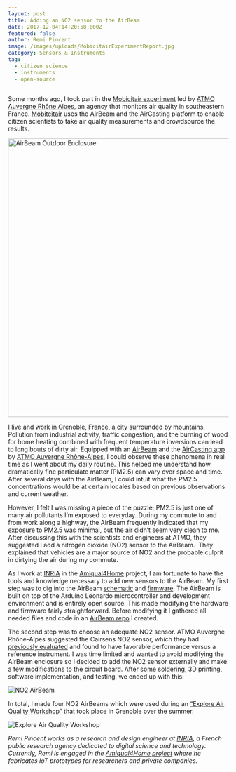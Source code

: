 ```yaml
---
layout: post
title: Adding an NO2 sensor to the AirBeam
date: 2017-12-04T14:20:58.000Z
featured: false
author: Remi Pincent
image: /images/uploads/MobicitairExperimentReport.jpg
category: Sensors & Instruments
tag:
  - citizen science
  - instruments
  - open-source
---
```

<p>Some months ago, I took part in the <a href="http://www.air-rhonealpes.fr/sites/ra/files/atoms/files/atmo_mobicitair_dp_bat_def.pdf" target="_blank">Mobicitair experiment</a> led by <a href="http://www.atmo-auvergnerhonealpes.fr/" target="_blank">ATMO Auvergne Rhône Alpes</a>, an agency that monitors air quality in southeastern France. <a href="http://www.mobicitair.fr/" target="_blank">Mobitcitair</a> uses the AirBeam and the AirCasting platform to enable citizen scientists to take air quality measurements and crowdsource the results.</p>
<p><a href="http://www.air-rhonealpes.fr/sites/ra/files/atoms/files/atmo_mobicitair_dp_bat_def.pdf" target="_blank"><img style="text-decoration: underline;" title="Mobicitair Experiment Report" src="{{ site.baseurl }}/assets/MobicitairExperimentReport.jpg" alt="AirBeam Outdoor Enclosure" width="600" height="635" /></a></p>
<p>I live and work in Grenoble, France, a city surrounded by mountains. Pollution from industrial activity, traffic congestion, and the burning of wood for home heating combined with frequent temperature inversions can lead to long bouts of dirty air. Equipped with an <a href="http://www.takingspace.org/aircasting/airbeam/" target="_blank">AirBeam</a> and the <a href="https://play.google.com/store/apps/details?id=pl.llp.aircasting&amp;hl=en" target="_blank">AirCasting app</a> by <a href="http://www.air-rhonealpes.fr/" target="_blank">ATMO Auvergne Rhône-Alpes</a>, I could observe these phenomena in real time as I went about my daily routine. This helped me understand how dramatically fine particulate matter (PM2.5) can vary over space and time. After several days with the AirBeam, I could intuit what the PM2.5 concentrations would be at certain locales based on previous observations and current weather.</p>
<p>However, I felt I was missing a piece of the puzzle; PM2.5 is just one of many air pollutants I’m exposed to everyday. During my commute to and from work along a highway, the AirBeam frequently indicated that my exposure to PM2.5 was minimal, but the air didn’t seem very clean to me. After discussing this with the scientists and engineers at ATMO, they suggested I add a nitrogen dioxide (NO2) sensor to the AirBeam.  They explained that vehicles are a major source of NO2 and the probable culprit in dirtying the air during my commute.</p>
<p>As I work at <a href="https://www.inria.fr/" target="_blank">INRIA</a> in the <a href="http://amiqual4home.inria.fr/home/" target="_blank">Amiqual4Home</a> project, I am fortunate to have the tools and knowledge necessary to add new sensors to the AirBeam. My first step was to dig into the AirBeam <a href="https://github.com/cloudformdesign/Airbeam" target="_blank">schematic</a> and <a href="https://github.com/HabitatMap/AirCastingAndroidClient/blob/master/arduino/aircasting/AirBeamFirmware_11_14_15" target="_blank">firmware</a>. The AirBeam is built on top of the Arduino Leonardo microcontroller and development environment and is entirely open source. This made modifying the hardware and firmware fairly straightforward. Before modifying it I gathered all needed files and code in an <a href="https://github.com/Lahorde/airbeam/tree/AirBeam_CairsensN02" target="_blank">AirBeam repo</a> I created.</p>
<p>The second step was to choose an adequate NO2 sensor. ATMO Auvergne Rhône-Alpes suggested the Cairsens NO2 sensor, which they had <a href="http://www.mdpi.com/2504-3900/1/4/473/pdf" target="_blank">previously evaluated</a> and found to have favorable performance versus a reference instrument. I was time limited and wanted to avoid modifying the AirBeam enclosure so I decided to add the NO2 sensor externally and make a few modifications to the circuit board. After some soldering, 3D printing, software implementation, and testing, we ended up with this:</p>


![NO2 AirBeam](/images/uploads/NO2AirBeam.jpg)


<p>In total, I made four NO2 AirBeams which were used during an <a href="https://www.flickr.com/photos/la-peniche/sets/72157689561120795/" target="_blank">“Explore Air Quality Workshop”</a> that took place in Grenoble over the summer.</p>


![Explore Air Quality Workshop](/images/uploads/ExploreAirQualityWorkshop.jpg)


<p><em>Remi Pincent works as a research and design engineer at </em><a href="https://www.inria.fr/" target="_blank"><em>INRIA</em></a><em>, a French public research agency dedicated to digital science and technology. Currently, Remi is engaged in the <a href="https://amiqual4home.inria.fr/" target="_blank"><span style="text-decoration: underline;">Amiqual4Home project</span></a> where he fabricates IoT prototypes for researchers and private companies.</em></p>
